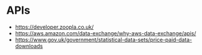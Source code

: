 # APIs
- https://developer.zoopla.co.uk/
- https://aws.amazon.com/data-exchange/why-aws-data-exchange/apis/
- https://www.gov.uk/government/statistical-data-sets/price-paid-data-downloads

